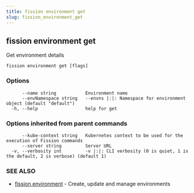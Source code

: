 ```yaml
---
title: fission environment get
slug: fission_environment_get
---
```

## fission environment get

Get environment details

```
fission environment get [flags]
```

### Options

```
      --name string           Environment name
      --envNamespace string   --envns |:|: Namespace for environment object (default "default")
  -h, --help                  help for get
```

### Options inherited from parent commands

```
      --kube-context string   Kubernetes context to be used for the execution of Fission commands
      --server string         Server URL
  -v, --verbosity int         -v |:|: CLI verbosity (0 is quiet, 1 is the default, 2 is verbose) (default 1)
```

### SEE ALSO

* [fission environment](/docs/reference/fission-cli/fission_environment/)	 - Create, update and manage environments

